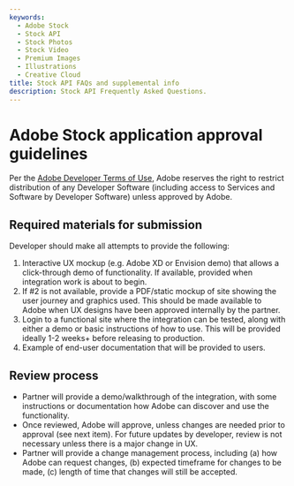 ```yaml
---
keywords:
  - Adobe Stock
  - Stock API
  - Stock Photos
  - Stock Video
  - Premium Images
  - Illustrations
  - Creative Cloud 
title: Stock API FAQs and supplemental info
description: Stock API Frequently Asked Questions.
---
```


# Adobe Stock application approval guidelines

Per the [Adobe Developer Terms of Use](http://www.adobe.com/go/developer-terms), Adobe reserves the right to restrict distribution of any Developer Software (including access to Services and Software by Developer Software) unless approved by Adobe.

## Required materials for submission

Developer should make all attempts to provide the following:

1.  Interactive UX mockup (e.g. Adobe XD or Envision demo) that allows a click-through demo of functionality. If available, provided when integration work is about to begin.
1.  If #2 is not available, provide a PDF/static mockup of site showing the user journey and graphics used. This should be made available to Adobe when UX designs have been approved internally by the partner.
1.  Login to a functional site where the integration can be tested, along with either a demo or basic instructions of how to use. This will be provided ideally 1-2 weeks+ before releasing to production.
1.  Example of end-user documentation that will be provided to users.

## Review process

*   Partner will provide a demo/walkthrough of the integration, with some instructions or documentation how Adobe can discover and use the functionality.
*   Once reviewed, Adobe will approve, unless changes are needed prior to approval (see next item). For future updates by developer, review is not necessary unless there is a major change in UX.
*   Partner will provide a change management process, including (a) how Adobe can request changes, (b) expected timeframe for changes to be made, (c) length of time that changes will still be accepted.
